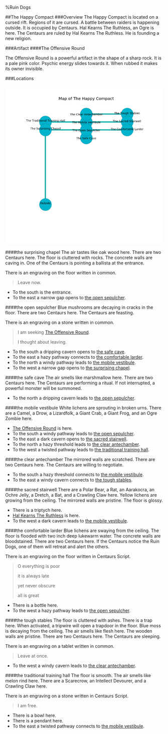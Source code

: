 %Ruin Dogs

##The Happy Compact
###Overview
The Happy Compact is located on a cursed rift. Regions of it are cursed. A battle between raiders is happening outside. It is occupied by Centaurs. <a name="Hal-Kearns-The-Ruthless"></a>Hal Kearns The Ruthless, an Ogre is here. The Centaurs are ruled by Hal Kearns The Ruthless. He  is founding a new religion. 



###Artifact
####<a name="The-Offensive-Round"></a>The Offensive Round


The Offensive Round is a powerful artifact in the shape of a sharp rock. It is a pale pink color. Psychic energy slides towards it. When rubbed it makes its owner invisible. 





###Locations


![](../v1/images/The-Happy-Compact.png)

####<a name="the-surprising-chapel"></a>the surprising chapel
The air tastes like oak wood here. There are two Centaurs here. The floor is cluttered with rocks. The concrete walls are caving in. One of the Centaurs is pointing a ballista at the entrance. 

There is an engraving on the floor written in common. 

> Leave now.
>


* To the south is the entrance.
* To the east a narrow gap opens to [the open sepulcher](#the-open-sepulcher).


####<a name="the-open-sepulcher"></a>the open sepulcher
Blue mushrooms are decaying in cracks in the floor. There are two Centaurs here. The Centaurs are feasting. 

There is an engraving on a stone written in common. 

> I am seeking [The Offensive Round](#The-Offensive-Round).
>
> I thought about leaving.
>


* To the south a dripping cavern opens to [the safe cave](#the-safe-cave).
* To the east a hazy pathway connects to [the comfortable larder](#the-comfortable-larder).
* To the north a windy pathway leads to [the mobile vestibule](#the-mobile-vestibule).
* To the west a narrow gap opens to [the surprising chapel](#the-surprising-chapel).


####<a name="the-safe-cave"></a>the safe cave
The air smells like marshmallow here. There are two Centaurs here. The Centaurs are performing a ritual. If not interrupted, a powerful monster will be summoned. 



* To the north a dripping cavern leads to [the open sepulcher](#the-open-sepulcher).


####<a name="the-mobile-vestibule"></a>the mobile vestibule
White lichens are sprouting in broken urns. There are a Camel, a Drow, a Lizardfolk, a Giant Crab, a Giant Frog, and an Ogre Zombie here. 



* [The Offensive Round](#The-Offensive-Round) is here.
* To the south a windy pathway leads to [the open sepulcher](#the-open-sepulcher).
* To the east a dark cavern opens to [the sacred stairwell](#the-sacred-stairwell).
* To the north a hazy threshold leads to [the clear antechamber](#the-clear-antechamber).
* To the west a twisted pathway leads to [the traditional training hall](#the-traditional-training-hall).


####<a name="the-clear-antechamber"></a>the clear antechamber
The mirrored walls are scratched. There are two Centaurs here. The Centaurs are willing to negotiate. 



* To the south a hazy threshold connects to [the mobile vestibule](#the-mobile-vestibule).
* To the east a windy cavern connects to [the tough stables](#the-tough-stables).


####<a name="the-sacred-stairwell"></a>the sacred stairwell
There are a Polar Bear, a Rat, an Aarakocra, an Ochre Jelly, a Dretch, a Bat, and a Crawling Claw here. Yellow lichens are growing from the ceiling. The mirrored walls are pristine. The floor is glossy. 



* There is a triptych here.
* [Hal Kearns The Ruthless](#Hal-Kearns-The-Ruthless) is here.
* To the west a dark cavern leads to [the mobile vestibule](#the-mobile-vestibule).


####<a name="the-comfortable-larder"></a>the comfortable larder
Blue lichens are swaying from the ceiling. The floor is flooded with two inch deep lukewarm water. The concrete walls are bloodstained. There are two Centaurs here. If the Centaurs notice the Ruin Dogs, one of them will retreat and alert the others. 

There is an engraving on the floor written in Centaurs Script. 

> O everything is poor
>
> it is always late
>
> yet never obscure
>
> all is great
>


* There is a bottle here.
* To the west a hazy pathway leads to [the open sepulcher](#the-open-sepulcher).


####<a name="the-tough-stables"></a>the tough stables
The floor is cluttered with ashes. There is a trap here. When activated, a tripwire will open a trapdoor in the floor. Blue moss is decaying from the ceiling. The air smells like flesh here. The wooden walls are pristine. There are two Centaurs here. The Centaurs are sleeping. 

There is an engraving on a tablet written in common. 

> Leave at once.
>


* To the west a windy cavern leads to [the clear antechamber](#the-clear-antechamber).


####<a name="the-traditional-training-hall"></a>the traditional training hall
The floor is smooth. The air smells like melon rind here. There are a Scarecrow, an Intellect Devourer, and a Crawling Claw here. 

There is an engraving on a stone written in Centaurs Script. 

> I am free.
>


* There is a bowl here.
* There is a pendant here.
* To the east a twisted pathway connects to [the mobile vestibule](#the-mobile-vestibule).


